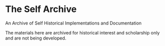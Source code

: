 # The Self Archive

An Archive of Self Historical Implementations and Documentation

The materials here are archived for historical interest and scholarship only and are not being developed.


